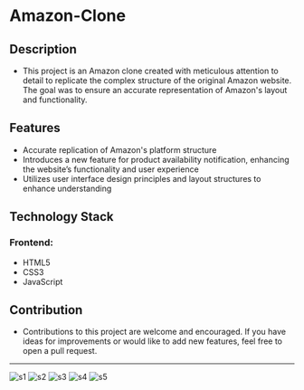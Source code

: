 # Amazon-Clone

## Description
- This project is an Amazon clone created with meticulous attention to detail to replicate the complex structure of the original Amazon website. The goal was to ensure an accurate representation of Amazon's layout and functionality.

## Features
- Accurate replication of Amazon's platform structure
- Introduces a new feature for product availability notification, enhancing the website’s functionality and user experience
- Utilizes user interface design principles and layout structures to enhance understanding

## Technology Stack
### Frontend:
- HTML5
- CSS3
- JavaScript

## Contribution
- Contributions to this project are welcome and encouraged. If you have ideas for improvements or would like to add new features, feel free to open a pull request.

---
![s1](https://github.com/HarshitaDubeyy/Amazon-Clone-/assets/139252086/6b3be427-fae3-4bad-a2cf-06f6d06d8084)
![s2](https://github.com/HarshitaDubeyy/Amazon-Clone-/assets/139252086/50904270-b8b6-429a-998f-79e022436c14)
![s3](https://github.com/HarshitaDubeyy/Amazon-Clone-/assets/139252086/9864c75b-d0c4-4088-a172-dfe52354c343)
![s4](https://github.com/HarshitaDubeyy/Amazon-Clone-/assets/139252086/0be31231-02aa-40b6-9af3-2106cc8add4d)
![s5](https://github.com/HarshitaDubeyy/Amazon-Clone-/assets/139252086/3394db6d-4b54-4ad4-9cf8-0cde7f9dcc69)
